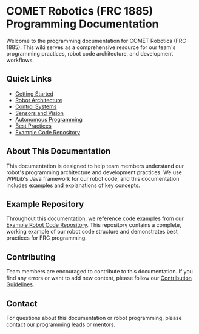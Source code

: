 # COMET Robotics (FRC 1885) Programming Documentation

Welcome to the programming documentation for COMET Robotics (FRC 1885). This wiki serves as a comprehensive resource for our team's programming practices, robot code architecture, and development workflows.

## Quick Links

- [Getting Started](Getting-Started)
- [Robot Architecture](Robot-Architecture)
- [Control Systems](Control-Systems)
- [Sensors and Vision](Sensors-and-Vision)
- [Autonomous Programming](Autonomous-Programming)
- [Best Practices](Best-Practices)
- [Example Code Repository](https://github.com/COMETRobotics/example-robot-code)

## About This Documentation

This documentation is designed to help team members understand our robot's programming architecture and development practices. We use WPILib's Java framework for our robot code, and this documentation includes examples and explanations of key concepts.

## Example Repository

Throughout this documentation, we reference code examples from our [Example Robot Code Repository](https://github.com/COMETRobotics/example-robot-code). This repository contains a complete, working example of our robot code structure and demonstrates best practices for FRC programming.

## Contributing

Team members are encouraged to contribute to this documentation. If you find any errors or want to add new content, please follow our [Contribution Guidelines](Contributing).

## Contact

For questions about this documentation or robot programming, please contact our programming leads or mentors. 